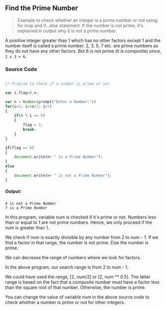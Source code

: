## Find the Prime Number

> Example to check whether an integer is a prime number or not using for loop and if...else statement. If the number is not prime, it's explained in output why it is not a prime number.

A positive integer greater than 1 which has no other factors except 1 and the number itself is called a prime number. 2, 3, 5, 7 etc. are prime numbers as they do not have any other factors. But 6 is not prime (it is composite) since, `2 x 3 = 6`.

### Source Code

```javascript

// Program to check if a number is prime or not

var i,flag=0,n;

var n = Number(prompt("Enter a Number:"))
for(i=2; i<=n/2; i++)
{
	if(n % i == 0)
	{
		flag = 1;
		break;
	}
}

if(flag == 0)
{
	document.write(n+ " is a Prime Number");
}
else
{
	document.write(n+ " is not a Prime Number");
}

```
##### Output:
   
	4 is not a Prime Number
    7 is a Prime Number
    
    
In this program, variable num is checked if it's prime or not. Numbers less than or equal to 1 are not prime numbers. Hence, we only proceed if the num is greater than 1.

We check if num is exactly divisible by any number from 2 to num - 1. If we find a factor in that range, the number is not prime. Else the number is prime.

We can decrease the range of numbers where we look for factors.

In the above program, our search range is from 2 to num - 1.

We could have used the range, [2, num/2] or [2, num ** 0.5]. The latter range is based on the fact that a composite number must have a factor less than the square root of that number. Otherwise, the number is prime.

You can change the value of variable num in the above source code to check whether a number is prime or not for other integers.
